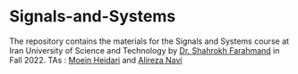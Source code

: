 # Signals-and-Systems
The repository contains the materials for the Signals and Systems course at Iran University of Science and Technology by [Dr. Shahrokh Farahmand](https://scholar.google.nl/citations?user=wulBErEAAAAJ&hl=en) in Fall 2022.
TAs : [Moein Heidari](https://scholar.google.com/citations?user=mir8D5UAAAAJ&hl=en) and [Alireza Navi](https://github.com/alirezanavi)
